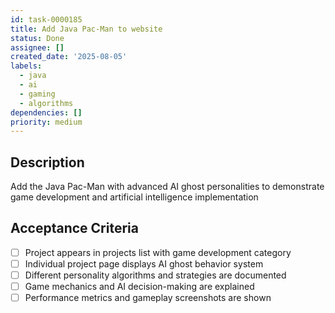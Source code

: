```yaml
---
id: task-0000185
title: Add Java Pac-Man to website
status: Done
assignee: []
created_date: '2025-08-05'
labels:
  - java
  - ai
  - gaming
  - algorithms
dependencies: []
priority: medium
---
```


## Description

Add the Java Pac-Man with advanced AI ghost personalities to demonstrate game development and artificial intelligence implementation

## Acceptance Criteria

- [ ] Project appears in projects list with game development category
- [ ] Individual project page displays AI ghost behavior system
- [ ] Different personality algorithms and strategies are documented
- [ ] Game mechanics and AI decision-making are explained
- [ ] Performance metrics and gameplay screenshots are shown
